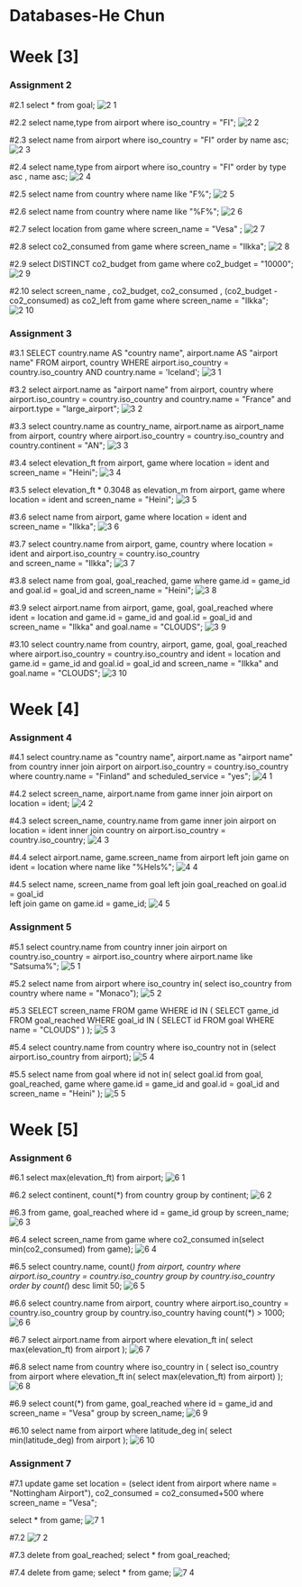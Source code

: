 # Databases-He Chun
# Week [3]
### Assignment 2
#2.1
select * from goal;
![2 1](https://github.com/user-attachments/assets/70483923-d1c0-4e5b-901e-f6fc7d512490)

#2.2
select name,type from airport
where iso_country = "FI";
![2 2](https://github.com/user-attachments/assets/81f31f87-e514-4b8b-aa65-802cb45b7233)

#2.3
select name from airport
where iso_country = "FI" order by name asc;
![2 3](https://github.com/user-attachments/assets/b75d04c8-0a16-4943-829c-ea6fca567507)

#2.4
select name,type from airport
where iso_country = "FI" order by type asc , name asc;
![2 4](https://github.com/user-attachments/assets/398b35ba-fb45-4a4d-98f7-2fd4976fee18)

#2.5
select name from country where name like  "F%";
![2 5](https://github.com/user-attachments/assets/bebd1df5-1750-4ae9-be97-a5b34e613ca2)

#2.6
select name from country where name like  "%F%";
![2 6](https://github.com/user-attachments/assets/de4cd47b-c618-4a44-82a7-213ea53f0d78)

#2.7
select location from game where screen_name = "Vesa" ;
![2 7](https://github.com/user-attachments/assets/e6b2fa71-b595-4fb3-b5ac-e7b7de06885f)

#2.8
select co2_consumed from game where screen_name = "Ilkka";
![2 8](https://github.com/user-attachments/assets/50ab0763-e9ba-4f62-8ec7-13bbdd9a3949)

#2.9
select DISTINCT co2_budget from game where co2_budget = "10000";
![2 9](https://github.com/user-attachments/assets/02d0f614-d9de-4afe-aba6-efdda99aba6e)

#2.10
select screen_name , co2_budget, co2_consumed ,
       (co2_budget - co2_consumed) as co2_left
from game
where screen_name = "Ilkka";
![2 10](https://github.com/user-attachments/assets/c7e335cc-5c7e-4098-ad51-b0d9bc7e17ac)

### Assignment 3
#3.1
SELECT 
    country.name AS "country name", 
    airport.name AS "airport name"
FROM 
    airport, country
WHERE 
    airport.iso_country = country.iso_country 
    AND country.name = 'Iceland';
![3 1](https://github.com/user-attachments/assets/b0e92fdd-cdc4-47d1-a58f-743bce1d3ff3)

#3.2
select 
airport.name as "airport name"
from 
airport, country
where 
airport.iso_country = country.iso_country 
and country.name = "France" 
and airport.type = "large_airport";
![3 2](https://github.com/user-attachments/assets/433e5731-25b1-4733-badc-9ea1388882f0)

#3.3
select country.name as country_name, airport.name as airport_name
from airport, country
where airport.iso_country = country.iso_country and country.continent = "AN";
![3 3](https://github.com/user-attachments/assets/23bb71a6-6e48-4d04-af18-98bec8a05b7c)

#3.4
select elevation_ft
from airport, game
where location = ident and screen_name = "Heini";
![3 4](https://github.com/user-attachments/assets/6a1c5c92-1a71-4b0b-8f60-f67cf11ee3ce)


#3.5
select elevation_ft * 0.3048 as elevation_m
from airport, game
where location = ident and screen_name = "Heini";
![3 5](https://github.com/user-attachments/assets/a8c4c030-f103-4215-b70e-9d33b6fa5ac4)

#3.6
select name
from airport, game
where location = ident and screen_name = "Ilkka";
![3 6](https://github.com/user-attachments/assets/3288b880-cb4b-4897-8867-2f465346d0bd)

#3.7
select country.name
from airport, game, country
where location = ident 
and airport.iso_country = country.iso_country  
and screen_name = "Ilkka";
![3 7](https://github.com/user-attachments/assets/f2e772fb-f6cb-4f40-b555-d8c1cf45e378)

#3.8
select name
from goal, goal_reached, game
where game.id = game_id
and goal.id = goal_id
and screen_name = "Heini";
![3 8](https://github.com/user-attachments/assets/2a931243-912e-42a5-bcb8-5d1c40a8ac19)

#3.9
select airport.name
from airport, game, goal, goal_reached
where ident = location
and game.id = game_id
and goal.id = goal_id
and screen_name = "Ilkka"
and goal.name = "CLOUDS";
![3 9](https://github.com/user-attachments/assets/79265111-1b7d-4bcb-b985-b18c8c1c27d3)

#3.10
select country.name
from country, airport, game, goal, goal_reached
where airport.iso_country = country.iso_country 
and ident = location 
and game.id = game_id 
and goal.id = goal_id 
and screen_name = "Ilkka" 
and goal.name = "CLOUDS";
![3 10](https://github.com/user-attachments/assets/1b4f8a9f-3f38-46c5-9344-be8405c5ea63)


# Week [4]

### Assignment 4
#4.1
select country.name as "country name", airport.name as "airport name"
from country
inner join airport on airport.iso_country = country.iso_country
where country.name = "Finland" and scheduled_service = "yes";
![4 1](https://github.com/user-attachments/assets/c4638469-659c-4d0a-b152-d06e9e9976bc)

#4.2
select screen_name, airport.name
from game inner join airport on location = ident;
![4 2](https://github.com/user-attachments/assets/e9afc47a-d625-4f79-a69b-3edce5f6832f)

#4.3
select screen_name, country.name from game 
inner join airport on location = ident 
inner join country on airport.iso_country = country.iso_country;
![4 3](https://github.com/user-attachments/assets/c6d6d52a-3038-430d-8a1c-2c4a5daef574)

#4.4
select airport.name, game.screen_name from airport
left join game on ident = location
where name like "%Hels%";
![4 4](https://github.com/user-attachments/assets/1cfb4552-d7cf-44b2-841d-444bee2f80f3)

#4.5
select name, screen_name from goal 
left join goal_reached on goal.id = goal_id  
left join game on game.id = game_id;
![4 5](https://github.com/user-attachments/assets/b67da3f0-1132-492d-83aa-327aab6e0aaa)


### Assignment 5
#5.1
select country.name from country
inner join airport on country.iso_country = airport.iso_country
where airport.name like "Satsuma%";
![5 1](https://github.com/user-attachments/assets/5291bb06-b5e0-4d3d-94e6-58c4398d235f)

#5.2
select name from airport 
where iso_country in( select iso_country from country where name = "Monaco");
![5 2](https://github.com/user-attachments/assets/e6d0d453-bbda-497c-9e12-9f49e07a5a57)

#5.3
SELECT screen_name 
FROM game 
WHERE id IN (
    SELECT game_id 
    FROM goal_reached 
    WHERE goal_id IN (
        SELECT id 
        FROM goal 
        WHERE name = "CLOUDS"
    )
);
![5 3](https://github.com/user-attachments/assets/dc0007e3-0819-4a25-aa77-d2a54b4b6c47)

#5.4
select country.name
from country
where iso_country not in
(select airport.iso_country
from airport);
![5 4](https://github.com/user-attachments/assets/a6467833-4704-4a93-9eba-d0932b559550)

#5.5
select name from goal
where id not in(
select goal.id
from goal, goal_reached, game
where game.id = game_id and goal.id = goal_id and screen_name = "Heini"
);
![5 5](https://github.com/user-attachments/assets/aee44f86-8674-41a4-bd60-331a023de5fd)


# Week [5]

### Assignment 6
#6.1
select max(elevation_ft)
from airport;
![6 1](https://github.com/user-attachments/assets/ef51b8d1-2bfb-4480-857f-4aeba182030b)

#6.2
select continent, count(*)
from country
group by continent;
![6 2](https://github.com/user-attachments/assets/70b48180-53f1-48c3-afd6-a359a42c16b6)

#6.3
from game, goal_reached
where id = game_id
group by screen_name;
![6 3](https://github.com/user-attachments/assets/0ec7ceca-45eb-4d2e-852e-aefdc2979abe)

#6.4
select screen_name from game
where co2_consumed in(select min(co2_consumed) from game);
![6 4](https://github.com/user-attachments/assets/064e286c-77fe-4445-9e4f-3c42ede26b41)


#6.5
select country.name, count(*)
from airport, country
where airport.iso_country = country.iso_country
group by country.iso_country
order by count(*) desc
limit 50;
![6 5](https://github.com/user-attachments/assets/7498d845-d00d-438d-93b4-2ce7cb346cc8)

#6.6
select country.name
from airport, country
where airport.iso_country = country.iso_country
group by country.iso_country
having count(*) > 1000;
![6 6](https://github.com/user-attachments/assets/c35a538e-73f2-4766-bd3b-6b777e5df537)

#6.7
select airport.name from airport
where elevation_ft in(
    select max(elevation_ft) from airport
    );
![6 7](https://github.com/user-attachments/assets/d48892cb-89a7-4bcb-9b82-94bcf5870abf)

#6.8
select name from country
where iso_country in (
    select iso_country from airport
    where elevation_ft in(
    select max(elevation_ft)
    from airport)
); 
![6 8](https://github.com/user-attachments/assets/7978cfae-8cb3-494b-84e4-2869cff7fa9b)

#6.9
select count(*)
from game, goal_reached
where id = game_id and screen_name = "Vesa"
group by screen_name;
![6 9](https://github.com/user-attachments/assets/3d35eb20-5108-4d24-a16c-4ee95f5c21ba)

#6.10
select name
from airport
where latitude_deg in(
select min(latitude_deg)
from airport
);
![6 10](https://github.com/user-attachments/assets/7897368a-ad2a-405d-838a-bb5852ed67a7)

### Assignment 7
#7.1
update game
set  location = (select ident from airport where name = "Nottingham Airport"), 
co2_consumed = co2_consumed+500
where screen_name = "Vesa";

select * from game;
![7 1](https://github.com/user-attachments/assets/83956073-2085-4680-abba-89b28f6ef434)

#7.2
![7 2](https://github.com/user-attachments/assets/67d5fb0a-40ce-4c09-8f34-7c117d8ff4b0)

#7.3
delete from goal_reached;
select * from goal_reached;

#7.4
delete from game;
select * from game;
![7 4](https://github.com/user-attachments/assets/d08d9dea-537d-4256-84a9-448703b8d3c1)





